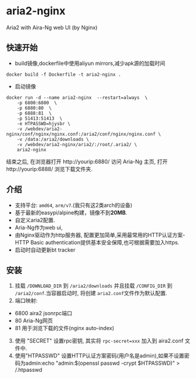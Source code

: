 # aria2-nginx
Aria2 with Aira-Ng web UI (by Nginx)
## 快速开始
* build镜像,dockerfile中使用aliyun mirrors,减少apk源的加载时间
```
docker build -f Dockerfile -t aria2-nginx .
```

* 启动镜像
```
docker run -d --name aria2-nginx  --restart=always  \
    -p 6800:6800  \
    -p 6880:80  \
    -p 6888:81  \
    -p 51413:51413  \
    -e HTPASSWD=hjysbr \
    -v /webdev/aria2-nginx/conf/nginx/nginx.conf:/aria2/conf/nginx/nginx.conf \
    -v /data:/aria2/downloads \
    -v /webdev/aria2-nginx/aria2/:/root/.aria2/ \
    aria2-nginx
```
结束之后, 在浏览器打开 http://yourip:6880/ 访问 Aria-Ng 主页, 打开 http://yourip:6888/ 浏览下载文件夹.

## 介绍
* 支持平台: `amd64`, `arm/v7`.(我只有这2类arch的设备)
* 基于最新的easypi/alpine构建，镜像不到**20MB**.
* 自定义aria2配置.
* Aria-Ng作为web ui,
* 由Nginx驱动作为http服务器, 配置更加简单,采用最常用的HTTP认证方案-HTTP Basic authentication提供基本安全保障,也可根据需要加入https.
* 启动时自动更新bt tracker

## 安装
1. 挂载 `/DOWNLOAD_DIR` 到 `/aria2/downloads` 并且挂载 `/CONFIG_DIR` 到 `/aria2/conf`.当容器启动时, 将创建  `aria2.conf`文件作为默认配置.
2. 端口映射:
  * 6800 aira2 jsonrpc端口
  * 80 Aria-Ng网页
  * 81 用于浏览下载的文件(nginx auto-index)
3. 使用 "SECRET"  设置rpc密钥, 其实将 `rpc-secret=xxx` 加入到 aira2.conf 文件中.
4. 使用"HTPASSWD" 设置HTTP认证方案密码(用户名是admin),如果不设置密码为admin:echo "admin:$(openssl passwd -crypt $HTPASSWD)" > /.htpasswd
